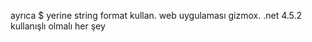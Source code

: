  ayrıca $ yerine string format kullan.
 web uygulaması gizmox.
 .net 4.5.2
 kullanışlı olmalı her şey